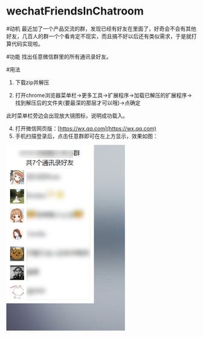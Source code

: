 # wechatFriendsInChatroom
#动机
最近加了一个产品交流的群，发现已经有好友在里面了，好奇会不会有其他好友，几百人的群一个个看肯定不现实，而且搞不好以后还有类似需求，于是就打算代码实现啦。

#功能
找出任意微信群里的所有通讯录好友。

#用法

1. 下载zip并解压

2. 打开chrome浏览器菜单栏->更多工具->扩展程序->加载已解压的扩展程序->找到解压后的文件夹(要最深的那层才可以哦)->点确定

此时菜单栏旁边会出现放大镜图标，说明成功载入。

4. 打开微信网页版：[https://wx.qq.com](https://wx.qq.com)
5. 手机扫描登录后，点击任意群即可在左上方显示，效果如图：

![效果](https://raw.githubusercontent.com/ztinpn/wechatFriendsInChatroom/master/sample.jpg "效果")

